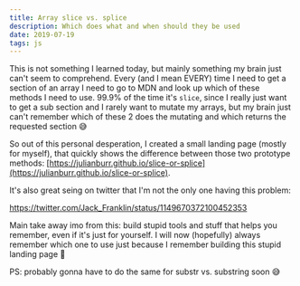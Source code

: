 ```yaml
---
title: Array slice vs. splice
description: Which does what and when should they be used
date: 2019-07-19
tags: js
---
```


This is not something I learned today, but mainly something my brain just can't seem to comprehend. Every (and I mean EVERY) time I need to get a section of an array I need to go to MDN and look up which of these methods I need to use. 99.9% of the time it's `slice`, since I really just want to get a sub section and I rarely want to mutate my arrays, but my brain just can't remember which of these 2 does the mutating and which returns the requested section 😅

So out of this personal desperation, I created a small landing page (mostly for myself), that quickly shows the difference between those two prototype methods: [https://julianburr.github.io/slice-or-splice](https://julianburr.github.io/slice-or-splice).

It's also great seing on twitter that I'm not the only one having this problem:

https://twitter.com/Jack_Franklin/status/1149670372100452353

Main take away imo from this: build stupid tools and stuff that helps you remember, even if it's just for yourself. I will now (hopefully) always remember which one to use just because I remember building this stupid landing page 🎉

PS: probably gonna have to do the same for substr vs. substring soon 😅
